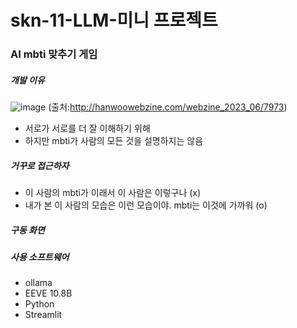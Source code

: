 # skn-11-LLM-미니 프로젝트
### AI mbti 맞추기 게임

##### 개발 이유
![image](https://github.com/user-attachments/assets/f5f78f43-3c73-44bb-bb91-1c014eb309f7)
(출처:http://hanwoowebzine.com/webzine_2023_06/7973)
- 서로가 서로를 더 잘 이해하기 위해
- 하지만 mbti가 사람의 모든 것을 설명하지는 않음

##### 거꾸로 접근하자
- 이 사람의 mbti가 이래서 이 사람은 이렇구나 (x)
- 내가 본 이 사람의 모습은 이런 모습이야. mbti는 이것에 가까워 (o)


##### 구동 화면



##### 사용 소프트웨어
- ollama
- EEVE 10.8B
- Python
- Streamlit

